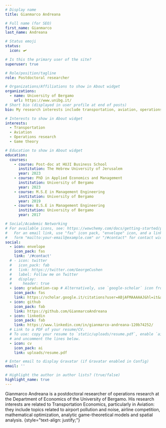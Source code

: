 ```yaml
---
# Display name
title: Gianmarco Andreana

# Full name (for SEO)
first_name: Gianmarco
last_name: Andreana

# Status emoji
status:
  icon: 🛩️

# Is this the primary user of the site?
superuser: true

# Role/position/tagline
role: Postdoctoral researcher

# Organizations/Affiliations to show in About widget
organizations:
  - name: University of Bergamo
    url: https://www.unibg.it/
# Short bio (displayed in user profile at end of posts)
bio: My research interests include transportation, aviation, operations research and game theory.

# Interests to show in About widget
interests:
  - Transportation
  - Aviation
  - Operations research
  - Game theory

# Education to show in About widget
education:
  courses:
    - course: Post-doc at HUJI Business School
      institution: The Hebrew University of Jerusalem
      year: 2023
    - course: PhD in Applied Economics and Management
      institution: University of Bergamo
      year: 2023
    - course: M.S.E in Management Engineering
      institution: University of Bergamo
      year: 2019
    - course: B.S.E in Management Engineering
      institution: University of Bergamo
      year: 2017

# Social/Academic Networking
# For available icons, see: https://wowchemy.com/docs/getting-started/page-builder/#icons
#   For an email link, use "fas" icon pack, "envelope" icon, and a link in the
#   form "mailto:your-email@example.com" or "/#contact" for contact widget.
social:
  - icon: envelope
    icon_pack: fas
    link: '/#contact'
  # - icon: twitter
  #   icon_pack: fab
  #   link: https://twitter.com/GeorgeCushen
  #   label: Follow me on Twitter
  #   display:
  #     header: true
  - icon: graduation-cap # Alternatively, use `google-scholar` icon from `ai` icon pack
    icon_pack: fas
    link: https://scholar.google.it/citations?user=ABjAFMAAAAAJ&hl=it&authuser=1
  - icon: github
    icon_pack: fab
    link: https://github.com/GianmarcoAndreana
  - icon: linkedin
    icon_pack: fab
    link: https://www.linkedin.com/in/gianmarco-andreana-120b74252/
  # Link to a PDF of your resume/CV.
  # To use: copy your resume to `static/uploads/resume.pdf`, enable `ai` icons in `params.yaml`,
  # and uncomment the lines below.
  - icon: cv
    icon_pack: ai
    link: uploads/resume.pdf

# Enter email to display Gravatar (if Gravatar enabled in Config)
email: ''

# Highlight the author in author lists? (true/false)
highlight_name: true
---
```


Gianmarco Andreana is a postdoctoral researcher of operations research at the Department of Economics of the University of Bergamo. His research interests are related to Transportation Economics, particularly in Aviation: they include topics related to airport pollution and noise, airline competition, mathematical optimization, analytic game-theoretical models and spatial analysis.
{style="text-align: justify;"}
